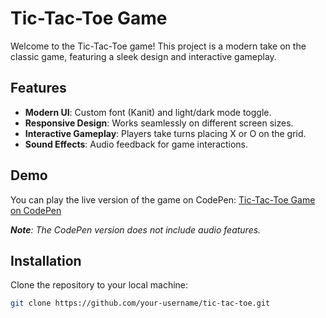 # Tic-Tac-Toe Game

Welcome to the Tic-Tac-Toe game! This project is a modern take on the classic game, featuring a sleek design and interactive gameplay.

## Features
- **Modern UI**: Custom font (Kanit) and light/dark mode toggle.
- **Responsive Design**: Works seamlessly on different screen sizes.
- **Interactive Gameplay**: Players take turns placing X or O on the grid.
- **Sound Effects**: Audio feedback for game interactions.

## Demo
You can play the live version of the game on CodePen: [Tic-Tac-Toe Game on CodePen](https://codepen.io/Aarav-Ahuja-9/full/XJrLMBv)

_**Note**: The CodePen version does not include audio features._

## Installation
Clone the repository to your local machine:
```bash
git clone https://github.com/your-username/tic-tac-toe.git
